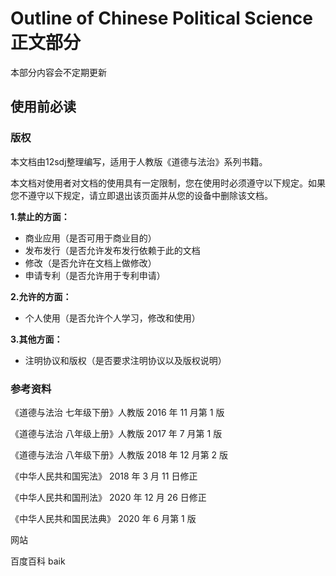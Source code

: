 # Outline of Chinese Political Science 正文部分
本部分内容会不定期更新
## 使用前必读
### 版权
本文档由12sdj整理编写，适用于人教版《道德与法治》系列书籍。  

本文档对使用者对文档的使用具有一定限制，您在使用时必须遵守以下规定。如果您不遵守以下规定，请立即退出该页面并从您的设备中删除该文档。  

**1.禁止的方面：**    
* 商业应用（是否可用于商业目的）  
* 发布发行（是否允许发布发行依赖于此的文档  
* 修改（是否允许在文档上做修改）  
* 申请专利（是否允许用于专利申请）  
  
**2.允许的方面：**  
* 个人使用（是否允许个人学习，修改和使用）    

**3.其他方面：**    
* 注明协议和版权（是否要求注明协议以及版权说明）  

### 参考资料
《道德与法治 七年级下册》人教版 2016 年 11 月第 1 版

《道德与法治 八年级上册》人教版 2017 年 7 月第 1 版

《道德与法治 八年级下册》人教版 2018 年 12 月第 2 版

《中华人民共和国宪法》 2018 年 3 月 11 日修正

《中华人民共和国刑法》 2020 年 12 月 26 日修正

《中华人民共和国民法典》 2020 年 6 月第 1 版

网站

百度百科 baik






 
